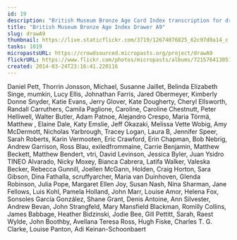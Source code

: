 ```yaml
---
id: 19
description: "British Museum Bronze Age Card Index transcription for drawer A9"
title: "British Museum Bronze Age Index Drawer A9"
slug: drawA9
thumbnail: https://live.staticflickr.com/3719/12674076825_62c97d0a14_c.jpg
tasks: 1019
micropastsURL: https://crowdsourced.micropasts.org/project/drawA9
flickrURL: https://www.flickr.com/photos/micropasts/albums/72157641305131374
created: 2014-03-24T23:16:41.220116
---
```

Daniel Pett, Thorrin Jonsson, Michael, Susanne Jaillet, Belinda Elizabeth Singe, mumkin, Lucy Ellis, Johnathan Farris, Jared Obermeyer, Kimberly Donne Snyder, Katie Evans, Jerry Glover, Kate Dougherty, Cheryl Ellsworth, Randall Carruthers, Camila Paglione, Caroline, Caroline Chestnutt, Peter Helliwell, Walter Butler, Adam Patnoe, Alejandro Crespo, Maria Törmä, Matthew , Elaine Dale, Katy Emslie, Jeff Okazaki, Melissa Vette Wobig, Amy McDermott, Nicholas Yarbrough, Tracey Logan, Laura B, Jennifer Speer, Sarah Roberts, Karin Vermooten, Eric Crawford, Erin Chapman, Bob Nebrig, Andrew Garrison, Ross Blau, exiledfrommaine, Carrie Benjamin, Matthew Beckett, Matthew Bendert, vtri, David Levinson, Jessica Byler, Juan Ysidro TINEO Alvarado, Nicky Moxey, Bianca Cabrera, Latifa Walker, Valeska Becker, Rebecca Gunnill, Joellen McGann, Holden, Craig Horton, Sara Gibson, Dina Fathalla, scruffyarcher, Maria van Duinhoven, Glenda Robinson, Julia Pope, Margaret Ellen Joy, Susan Nash, Nina Sharman, Jane Fellows, Luis Kohl, Pamela Holland, John Marr, Louise Amor, Helena Fox, Sonsoles García González, Shane Grant, Denis Antoine, Ann Silvester, Andrew Bevan, John Strangfeld, Mary Mansfield Blackman, Romilly Collins, James Babbage, Heather Bidzinski, Jodie Bee, Gill Pettitt, Sarah, Raest Wylde, John Boothby, Avellana Teresa Ross, Hugh Fiske, Charles T. G. Clarke, Louise Panton, Adi Keinan-Schoonbaert
